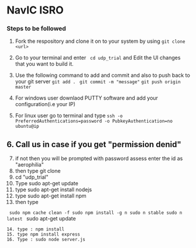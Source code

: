 # NavIC ISRO 


### Steps to be followed
  1. Fork the respository and clone it on to your system by using `git clone <url>`
  2. Go to your terminal and enter ` cd udp_trial` and Edit the UI changes that you want to build it.
  
  3. Use the following command to add and commit and also to push back to your git server 
    `git add .`
    ` git commit -m "message"`
    `git push origin master`
    
   4. For windows user  downlaod PUTTY software and add your configuration(i.e your IP)
   5. For linux user go to terminal and type
      `ssh -o PreferredAuthentications=password -o PubkeyAuthentication=no ubuntu@ip`
  ## 6. Call us in case if you get "permission denid"
   7. if not then you will be prompted with password assess enter the id as "aerophilia"
   8. then type git clone <your url>
   9. cd "udp_trial"
   10. Type sudo apt-get update
   11. type sudo apt-get install nodejs
   12. type sudo apt-get install npm
   13. then type
   
   `  sudo npm cache clean -f
      sudo npm install -g n
      sudo n stable
      sudo n latest  `
      sudo apt-get update
      
    14. type : npm install
    15. type npm install express
    16. Type : sudo node server.js
    
